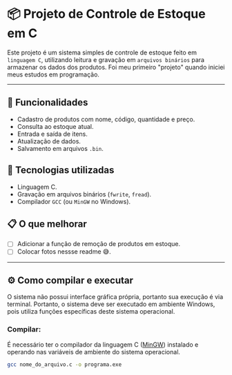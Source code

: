 # 📦 Projeto de Controle de Estoque em C

Este projeto é um sistema simples de controle de estoque feito em `linguagem C`, utilizando leitura e gravação em `arquivos binários` para armazenar os dados dos produtos. Foi meu primeiro "projeto" quando iniciei meus estudos em programação. 

---

## 🚀 Funcionalidades

- Cadastro de produtos com nome, código, quantidade e preço.
- Consulta ao estoque atual.
- Entrada e saída de itens.
- Atualização de dados.
- Salvamento em arquivos `.bin`.

## 🧱 Tecnologias utilizadas

- Linguagem C.
- Gravação em arquivos binários (`fwrite`, `fread`).
- Compilador `GCC` (ou `MinGW` no Windows).

## 📋 O que melhorar

- [ ] Adicionar a função de remoção de produtos em estoque.
- [ ] Colocar fotos nessse readme 😅.

---

## ⚙️ Como compilar e executar

O sistema não possui interface gráfica própria, portanto sua execução é via terminal. Portanto, o sistema deve ser executado em ambiente Windows, pois utiliza funções específicas deste sistema operacional.

### Compilar:

É necessário ter o compilador da linguagem C ([MinGW](https://sourceforge.net/projects/mingw/)) instalado e operando nas variáveis de ambiente do sistema operacional.

```bash
gcc nome_do_arquivo.c -o programa.exe


